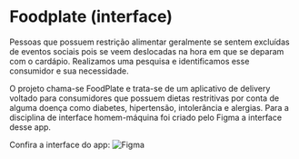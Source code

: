 # Foodplate (interface)
Pessoas que possuem restrição alimentar geralmente se sentem excluídas de eventos sociais pois se veem deslocadas na hora em que se deparam com o cardápio. Realizamos uma pesquisa e identificamos esse consumidor e sua necessidade.

O projeto chama-se FoodPlate e trata-se de um aplicativo de delivery voltado para consumidores que possuem dietas restritivas por conta de alguma doença como diabetes, hipertensão, intolerância e alergias. Para a disciplina de interface homem-máquina foi criado pelo Figma a interface desse app.

Confira a interface do app: 
![Figma]([https://www.figma.com/proto/MFJZg9FJUDPJOQj0DpXT6r/InFood---FoodPlate?node-id=201-81&scaling=scale-down&page-id=0%3A1&starting-point-node-id=201%3A81&show-proto-sidebar=1&mode=design](https://www.figma.com/proto/MFJZg9FJUDPJOQj0DpXT6r/InFood---FoodPlate?node-id=8-26&starting-point-node-id=8%3A26&mode=design))
